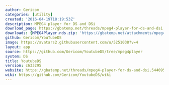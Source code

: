 ```yaml
---
author: Gericom
categories: [utility]
created: '2016-04-19T18:19:53Z'
description: MPEG4 player for DS and DSi
download_page: https://gbatemp.net/threads/mpeg4-player-for-ds-and-dsi.544095/page-2#post-9007621
downloads: {MPEG4Player.nds.zip: 'https://gbatemp.net/attachments/mpeg4player-nds-zip.203629/'}
github: Gericom/YouTubeDS
image: https://avatars2.githubusercontent.com/u/5251038?v=4
layout: app
source: https://github.com/Gericom/YoutubeDS/tree/mpeg4player
system: DS
title: YoutubeDS
version: c633295
website: https://gbatemp.net/threads/mpeg4-player-for-ds-and-dsi.544095/
wiki: https://github.com/Gericom/YoutubeDS/wiki
---
```

